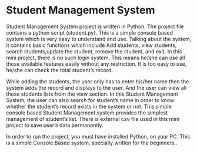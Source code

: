 # Student Management System
Student Management System project is written in Python. The project file contains a python script (student.py). This is a simple console based system which is very easy to understand and use. Talking about the system, it contains basic functions which include Add students, view students, search students,update the student, remove the student, and exit. 
In this mini project, there is no such login system. This means he/she can use all those available features easily without any restriction. It is too easy to use, he/she can check the total student’s record.

While adding the students, the user only has to enter his/her name then the system adds the record and displays to the user. And the user can view all these students lists from the view section. In this Student Management System, the user can also search for student’s name in order to know whether the student’s record exists in the system or not. 
This simple console based Student Management system provides the simplest management of student’s list.  There is external csv file used in this mini project to save user’s data permanently.

In order to run the project, you must have installed Python, on your PC. This is a simple Console Based system, specially written for the beginners..
 

